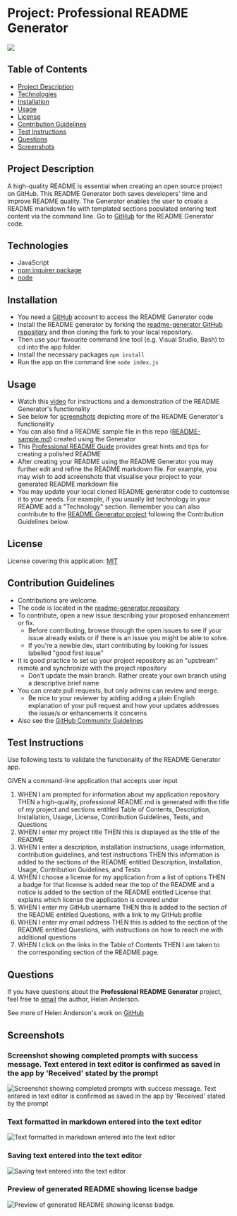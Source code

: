 
# Project: Professional README Generator


[![](https://img.shields.io/badge/License-MIT-brightgreen)](https://opensource.org/licenses/MIT)


## Table of Contents
  - [Project Description](#project-description)
  - [Technologies](#technologies)
  - [Installation](#installation)
  - [Usage](#usage)
  - [License](#license)
  - [Contribution Guidelines](#contribution-guidelines)
  - [Test Instructions](#test-instructions)
  - [Questions](#questions)
  - [Screenshots](#screenshots)

## Project Description 
A high-quality README is essential when creating an open source project on GitHub. This README Generator both saves developers' time and improve README quality. The Generator enables the user to create a README markdown file with templated sections populated entering text content via the command line. Go to [GitHub](https://github.com/grace-anderson/readme-generator) for the README Generator code.

## Technologies
* JavaScript
* [npm inquirer package](https://www.npmjs.com/package/inquirer?activeTab=readme)
* [node](https://nodejs.org/en/)

## Installation
* You need a [GitHub](https://github.com/) account to access the README Generator code
* Install the README generator by forking the [readme-generator GitHub repository](https://github.com/grace-anderson/readme-generator) and then cloning the fork to your local repository.
* Then use your favourite command line tool (e.g. Visual Studio, Bash) to cd into the app folder. 
* Install the necessary packages `npm install`
* Run the app on the command line `node index.js`

## Usage
* Watch this [video](https://drive.google.com/file/d/15Pljiea03gQkiEsWdFbSY-if3CEJi5Oj/view?usp=sharing) for instructions and a demonstration of the README Generator's functionality
* See below for [screenshots](#screenshots) depicting more of the README Generator's functionality
* You can also find a README sample file in this repo ([README-sample.md](readme-generator/README-sample.md)) created using the Generator
* This [Professional README Guide](https://coding-boot-camp.github.io/full-stack/github/professional-readme-guide) provides great hints and tips for creating a polished README
* After creating your README using the README Generator you may further edit and refine the README markdown file. For example, you may wish to add screenshots that visualise your project to your generated README markdown file
* You may update your local cloned README generator code to customise it to your needs. For example, if you usually list technology in your README add a "Technology" section. Remember you can also contribute to the [README Generator project](https://github.com/grace-anderson/readme-generator) following the Contribution Guidelines below.

## License
License covering this application: [MIT](https://opensource.org/licenses/MIT)

## Contribution Guidelines
* Contributions are welcome.
* The code is located in the [readme-generator repository](https://github.com/grace-anderson/readme-generator) 
* To contribute, open a new issue describing your proposed enhancement or fix.
  * Before contributing, browse through the open issues to see if your issue already exists or if there is an issue you might be able to solve. 
  * If you're a newbie dev, start contributing by looking for issues labelled "good first issue"
* It is good practice to set up your project repository as an "upstream" remote and synchronize with the project repository
  * Don't update the main branch. Rather create your own branch using a descriptive brief name
* You can create pull requests, but only admins can review and merge.
  * Be nice to your reviewer by adding adding a plain English explanation of your pull request and how your updates addresses the issue/s or enhancements it concerns
* Also see the [GitHub Community Guidelines](https://docs.github.com/en/site-policy/github-terms/github-community-guidelines)

## Test Instructions
Use following tests to validate the functionality of the README Generator app.

GIVEN a command-line application that accepts user input 
1. WHEN I am prompted for information about my application repository THEN a high-quality, professional README.md is generated with the title of my project and sections entitled Table of Contents, Description, Installation, Usage, License, Contribution Guidelines, Tests, and Questions
2. WHEN I enter my project title THEN this is displayed as the title of the README
3. WHEN I enter a description, installation instructions, usage information, contribution guidelines, and test instructions THEN this information is added to the sections of the README entitled Description, Installation, Usage, Contribution Guidelines, and Tests
4. WHEN I choose a license for my application from a list of options THEN a badge for that license is added near the top of the README and a notice is added to the section of the README entitled License that explains which license the application is covered under
5. WHEN I enter my GitHub username THEN this is added to the section of the README entitled Questions, with a link to my GitHub profile
6. WHEN I enter my email address THEN this is added to the section of the README entitled Questions, with instructions on how to reach me with additional questions
7. WHEN I click on the links in the Table of Contents THEN I am taken to the corresponding section of the README page.

## Questions 

If you have questions about the **Professional README Generator** project, feel free to [email](mailto:helen.g.anderson@me.com) the author, Helen Anderson.

See more of Helen Anderson's work on [GitHub](https://github.com/grace-anderson)

## Screenshots

### Screenshot showing completed prompts with success message. Text entered in text editor is confirmed as saved in the app by 'Received' stated by the prompt
![Screenshot showing completed prompts with success message. Text entered in text editor is confirmed as saved in the app by 'Received' stated by the prompt](/readme-generator/img/completed-prompts.png "Screenshot showing completed prompts with success message. Text entered in text editor is confirmed as saved in the app by 'Received' stated by the prompt")

### Text formatted in markdown entered into the text editor
![Text formatted in markdown entered into the text editor](/readme-generator/img/formatted-markdown-in-text-editor.png "Text formatted in markdown entered into the text editor")

### Saving text entered into the text editor
![Saving text entered into the text editor](/readme-generator/img/saving-text-entered-in-text-editor.png "Saving text entered into the text editor")

### Preview of generated README showing license badge
![Preview of generated README showing license badge](/readme-generator/img/readme-preview-with-license-badge.png "Preview of generated README showing license badge").